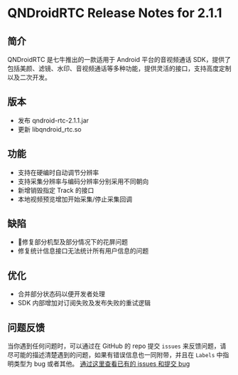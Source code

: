 # QNDroidRTC Release Notes for 2.1.1

## 简介

QNDroidRTC 是七牛推出的一款适用于 Android 平台的音视频通话 SDK，提供了包括美颜、滤镜、水印、音视频通话等多种功能，提供灵活的接口，支持高度定制以及二次开发。

## 版本

- 发布 qndroid-rtc-2.1.1.jar
- 更新 libqndroid_rtc.so

## 功能

- 支持在硬编时自动调节分辨率
- 支持采集分辨率与编码分辨率分别采用不同朝向
- 新增销毁指定 Track 的接口
- 本地视频预览增加开始采集/停止采集回调

## 缺陷

- 修复部分机型及部分情况下的花屏问题
- 修复统计信息接口无法统计所有用户信息的问题

## 优化

- 合并部分状态码以便开发者处理
- SDK 内部增加对订阅失败及发布失败的重试逻辑

## 问题反馈

当你遇到任何问题时，可以通过在 GitHub 的 repo 提交 `issues` 来反馈问题，请尽可能的描述清楚遇到的问题，如果有错误信息也一同附带，并且在 ```Labels``` 中指明类型为 bug 或者其他。 [通过这里查看已有的 issues 和提交 bug](https://github.com/pili-engineering/QNRTC-Android/issues)

